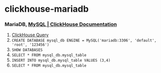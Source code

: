 clickhouse-mariadb
==================
### MariaDB, [MySQL | ClickHouse Documentation](https://clickhouse.tech/docs/en/engines/database-engines/mysql/)
1. [ClickHouse Query](http://localhost:8123/play)
2. `CREATE DATABASE mysql_db ENGINE = MySQL('mariadb:3306', 'default', 'root', '123456')`
3. `SHOW DATABASES`
4. `SELECT * FROM mysql_db.mysql_table`
5. `INSERT INTO mysql_db.mysql_table VALUES (3,4)`
6. `SELECT * FROM mysql_db.mysql_table`
